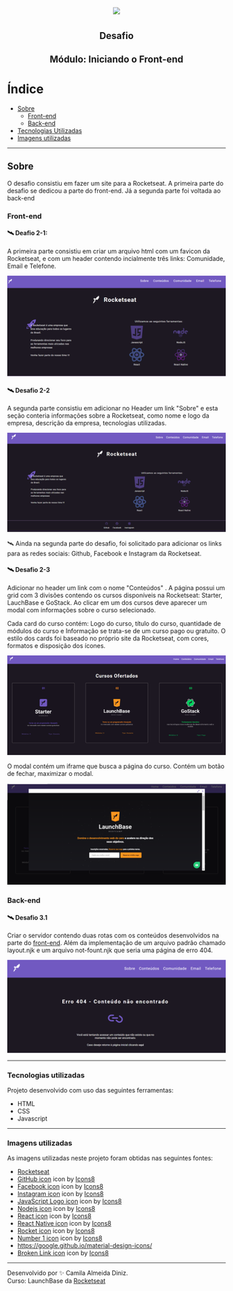 <h1 align="center">
  <img src ="https://camo.githubusercontent.com/268b1344409fac98c4eeda520482b6910c4ddcba/68747470733a2f2f73746f726167652e676f6f676c65617069732e636f6d2f676f6c64656e2d77696e642f626f6f7463616d702d6c61756e6368626173652f6c6f676f2e706e67" />
  <h2 align="center"> Desafio </h2>
  <h2 align="center"> Módulo: Iniciando o Front-end </h2>
<h1>

# Índice

- [Sobre](#-sobre)
  - [Front-end](#-front-end)
  - [Back-end](#-back-end)
- [Tecnologias Utilizadas](#-tecnologias-utilizadas)
- [Imagens utilizadas](#-imagens-utilizadas)

---

## Sobre
O desafio consistiu em fazer um site para a Rocketseat. A primeira parte do desafio se dedicou a parte do front-end. Já a segunda parte foi voltada ao back-end

### Front-end

 #### 🛰  Deafio 2-1:
 A primeira parte consistiu em criar um arquivo html com um favicon da Rocketseat, e com um header contendo incialmente três links: Comunidade, Email e Telefone.

<img  src="public/images/readme/header.png" />

#### 🛰 Desafio 2-2
  A segunda parte consistiu em adicionar no Header um link "Sobre" e esta seção conteria informações sobre a Rocketseat, como nome e logo da empresa, descrição da empresa, tecnologias utilizadas.

<img  src="public/images/readme/sobre.png" />

🛰 Ainda na segunda parte do desafio, foi solicitado para adicionar os links para as redes sociais: Github, Facebook e Instagram da Rocketseat.

#### 🛰 Desafio 2-3
Adicionar no header um link com o nome "Conteúdos" . A página possui um grid com 3 divisões contendo os cursos disponíveis na Rocketseat: Starter, LauchBase e GoStack. Ao clicar em um dos cursos deve aparecer um modal com informações sobre o curso selecionado.

Cada card do curso contém: Logo do curso, título do curso, quantidade de módulos do curso e Informação se trata-se de um curso pago ou gratuito. O estilo dos cards foi baseado no próprio site da Rocketseat, com cores, formatos e disposição dos ícones.

<img  src= "public/images/readme/cursos.png" />

O modal contém um iframe que busca a página do curso. Contém um botão de fechar, maximizar o modal.

<img  src="public/images/readme/modal.png" />

### Back-end

#### 🛰 Desafio 3.1
Criar o servidor contendo duas rotas com os conteúdos desenvolvidos na parte do [front-end](#-front-end). Além da implementação de um arquivo padrão chamado layout.njk e um arquivo not-fount.njk que seria uma página de erro 404.

<img src="public/images/readme/not-found.png">

---

### Tecnologias utilizadas
Projeto desenvolvido com uso das seguintes ferramentas:
- HTML
- CSS
- Javascript

---

### Imagens utilizadas
As imagens utilizadas neste projeto foram obtidas nas seguintes fontes:

- [Rocketseat](https://rocketseat.com.br/)
 - <a target="_blank" href="https://icons8.com/icons/set/github">GitHub icon</a> icon by <a target="_blank" href="https://icons8.com">Icons8</a>
 - <a target="_blank" href="https://icons8.com/icons/set/facebook-new">Facebook icon</a> icon by <a target="_blank" href="https://icons8.com">Icons8</a>
 - <a target="_blank" href="https://icons8.com/icons/set/instagram-new">Instagram icon</a> icon by <a target="_blank" href="https://icons8.com">Icons8</a>
 - <a target="_blank" href="https://icons8.com/icons/set/javascript-logo">JavaScript Logo icon</a> icon by <a target="_blank" href="https://icons8.com">Icons8</a>
 - <a target="_blank" href="https://icons8.com/icons/set/nodejs">Nodejs icon</a> icon by <a target="_blank" href="https://icons8.com">Icons8</a>
 - <a target="_blank" href="https://icons8.com/icons/set/react">React icon</a> icon by <a target="_blank" href="https://icons8.com">Icons8</a>
 - <a target="_blank" href="https://icons8.com/icons/set/react-native">React Native icon</a> icon by <a target="_blank" href="https://icons8.com">Icons8</a>
 - <a target="_blank" href="https://icons8.com/icons/set/rocket">Rocket icon</a> icon by <a target="_blank" href="https://icons8.com">Icons8</a>
 - <a target="_blank" href="https://icons8.com/icons/set/1-c">Number 1 icon</a> icon by <a target="_blank" href="https://icons8.com">Icons8</a>
 - https://google.github.io/material-design-icons/
 - <a target="_blank" href="https://icons8.com/icons/set/broken-link">Broken Link icon</a> icon by <a target="_blank" href="https://icons8.com">Icons8</a>
---
Desenvolvido por ✨ Camila Almeida Diniz.
<br/>
Curso: LaunchBase da [Rocketseat](https://rocketseat.com.br/)